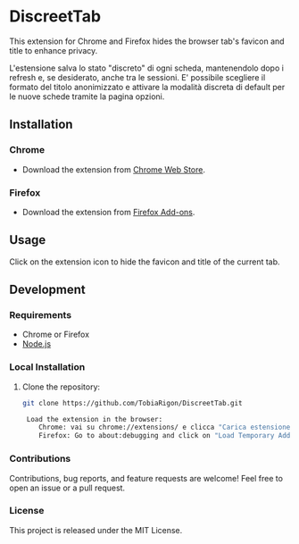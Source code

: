 # DiscreetTab

This extension for Chrome and Firefox hides the browser tab's favicon and title to enhance privacy.

L'estensione salva lo stato "discreto" di ogni scheda, mantenendolo dopo i refresh e, se desiderato, anche tra le sessioni. E' possibile scegliere il formato del titolo anonimizzato e attivare la modalità discreta di default per le nuove schede tramite la pagina opzioni.

## Installation

### Chrome

- Download the extension from [Chrome Web Store](https://chromewebstore.google.com/detail/discreettab/ndhpbpnlphipmfgedhgcjehhdpoakboj).

### Firefox

- Download the extension from [Firefox Add-ons](https://addons.mozilla.org/en-US/firefox/addon/discreettab/).

## Usage

Click on the extension icon to hide the favicon and title of the current tab.

## Development

### Requirements

- Chrome or Firefox
- [Node.js](https://nodejs.org/)

### Local Installation

1. Clone the repository:

   ```bash
   git clone https://github.com/TobiaRigon/DiscreetTab.git

    Load the extension in the browser:
       Chrome: vai su chrome://extensions/ e clicca "Carica estensione non pacchettizzata" quindi seleziona la cartella `chrome` del progetto.
       Firefox: Go to about:debugging and click on "Load Temporary Add-on," then select the manifest.json file.
   ```

### Contributions

Contributions, bug reports, and feature requests are welcome! Feel free to open an issue or a pull request.

### License

This project is released under the MIT License.
